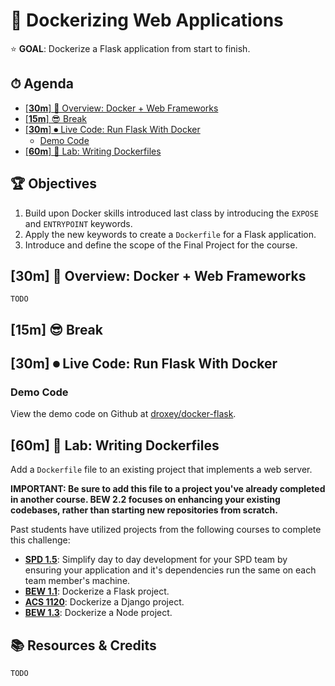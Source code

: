 # 🐳 Dockerizing Web Applications

<!-- > -->

⭐️ **GOAL**: Dockerize a Flask application from start to finish.

<!-- omit in toc -->
## ⏱ Agenda

- [[**30m**] 📖 Overview: Docker + Web Frameworks](#30m--overview-docker--web-frameworks)
- [[**15m**] 😎 Break](#15m--break)
- [[**30m**] ⏺ Live Code: Run Flask With Docker](#30m--live-code-run-flask-with-docker)
  - [Demo Code](#demo-code)
- [[**60m**] 🔭 Lab: Writing Dockerfiles](#60m--lab-writing-dockerfiles)

<!-- > -->

<!-- omit in toc -->
## 🏆 Objectives

1. Build upon Docker skills introduced last class by introducing the `EXPOSE` and `ENTRYPOINT` keywords.
1. Apply the new keywords to create a `Dockerfile` for a Flask application.
1. Introduce and define the scope of the Final Project for the course.

<!-- > -->

## [**30m**] 📖 Overview: Docker + Web Frameworks

`TODO`

<!-- > -->

## [**15m**] 😎 Break

<!-- > -->

## [**30m**] ⏺ Live Code: Run Flask With Docker

### Demo Code

View the demo code on Github at [droxey/docker-flask](https://github.com/droxey/docker-flask).

## [**60m**] 🔭 Lab: Writing Dockerfiles

Add a `Dockerfile` file to an existing project that implements a web server.

**IMPORTANT: Be sure to add this file to a project you've already completed in another course. BEW 2.2 focuses on enhancing your existing codebases, rather than starting new repositories from scratch.**

Past students have utilized projects from the following courses to complete this challenge:

- **[SPD 1.5](https://make.sc/spd1.5)**: Simplify day to day development for your SPD team by ensuring your application and it's dependencies run the same on each team member's machine.
- **[BEW 1.1](https://make.sc/bew1.1)**: Dockerize a Flask project.
- **[ACS 1120](https://make.sc/bew1.2)**: Dockerize a Django project.
- **[BEW 1.3](https://make.sc/bew1.3)**: Dockerize a Node project.

<!-- omit in toc -->
## 📚 Resources & Credits

`TODO`
